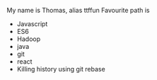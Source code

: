 My name is Thomas, alias ttffun
Favourite path is 
* Javascript 
* ES6 
* Hadoop
* java
* git
* react
* Killing history using git rebase
